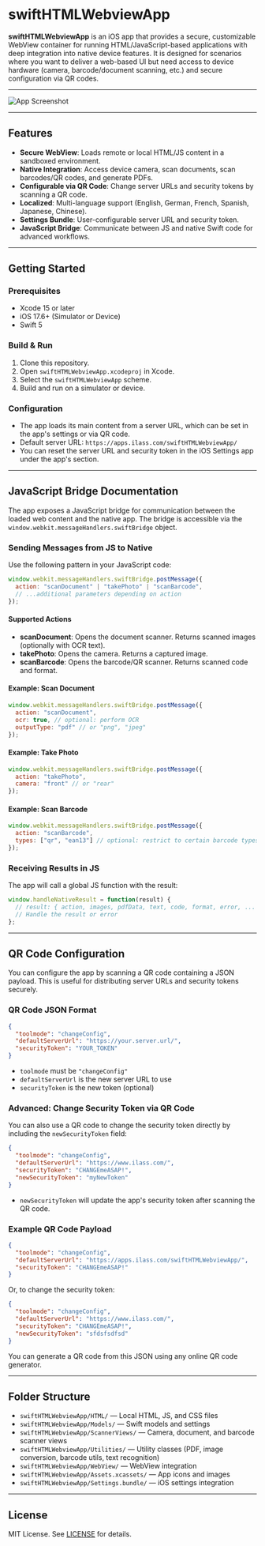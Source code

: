 # swiftHTMLWebviewApp

**swiftHTMLWebviewApp** is an iOS app that provides a secure, customizable WebView container for running HTML/JavaScript-based applications with deep integration into native device features. It is designed for scenarios where you want to deliver a web-based UI but need access to device hardware (camera, barcode/document scanning, etc.) and secure configuration via QR codes.

---

![App Screenshot](media/screenshot01.png)

---

## Features

- **Secure WebView**: Loads remote or local HTML/JS content in a sandboxed environment.
- **Native Integration**: Access device camera, scan documents, scan barcodes/QR codes, and generate PDFs.
- **Configurable via QR Code**: Change server URLs and security tokens by scanning a QR code.
- **Localized**: Multi-language support (English, German, French, Spanish, Japanese, Chinese).
- **Settings Bundle**: User-configurable server URL and security token.
- **JavaScript Bridge**: Communicate between JS and native Swift code for advanced workflows.

---

## Getting Started

### Prerequisites

- Xcode 15 or later
- iOS 17.6+ (Simulator or Device)
- Swift 5

### Build & Run

1. Clone this repository.
2. Open `swiftHTMLWebviewApp.xcodeproj` in Xcode.
3. Select the `swiftHTMLWebviewApp` scheme.
4. Build and run on a simulator or device.

### Configuration

- The app loads its main content from a server URL, which can be set in the app's settings or via QR code.
- Default server URL: `https://apps.ilass.com/swiftHTMLWebviewApp/`
- You can reset the server URL and security token in the iOS Settings app under the app's section.

---

## JavaScript Bridge Documentation

The app exposes a JavaScript bridge for communication between the loaded web content and the native app. The bridge is accessible via the `window.webkit.messageHandlers.swiftBridge` object.

### Sending Messages from JS to Native

Use the following pattern in your JavaScript code:

```js
window.webkit.messageHandlers.swiftBridge.postMessage({
  action: "scanDocument" | "takePhoto" | "scanBarcode",
  // ...additional parameters depending on action
});
```

#### Supported Actions

- **scanDocument**: Opens the document scanner. Returns scanned images (optionally with OCR text).
- **takePhoto**: Opens the camera. Returns a captured image.
- **scanBarcode**: Opens the barcode/QR scanner. Returns scanned code and format.

#### Example: Scan Document

```js
window.webkit.messageHandlers.swiftBridge.postMessage({
  action: "scanDocument",
  ocr: true, // optional: perform OCR
  outputType: "pdf" // or "png", "jpeg"
});
```

#### Example: Take Photo

```js
window.webkit.messageHandlers.swiftBridge.postMessage({
  action: "takePhoto",
  camera: "front" // or "rear"
});
```

#### Example: Scan Barcode

```js
window.webkit.messageHandlers.swiftBridge.postMessage({
  action: "scanBarcode",
  types: ["qr", "ean13"] // optional: restrict to certain barcode types
});
```

### Receiving Results in JS

The app will call a global JS function with the result:

```js
window.handleNativeResult = function(result) {
  // result: { action, images, pdfData, text, code, format, error, ... }
  // Handle the result or error
};
```

---

## QR Code Configuration

You can configure the app by scanning a QR code containing a JSON payload. This is useful for distributing server URLs and security tokens securely.

### QR Code JSON Format

```json
{
  "toolmode": "changeConfig",
  "defaultServerUrl": "https://your.server.url/",
  "securityToken": "YOUR_TOKEN"
}
```

- `toolmode` must be `"changeConfig"`
- `defaultServerUrl` is the new server URL to use
- `securityToken` is the new token (optional)

### Advanced: Change Security Token via QR Code

You can also use a QR code to change the security token directly by including the `newSecurityToken` field:

```json
{
  "toolmode": "changeConfig",
  "defaultServerUrl": "https://www.ilass.com/",
  "securityToken": "CHANGEmeASAP!",
  "newSecurityToken": "myNewToken"
}
```

- `newSecurityToken` will update the app's security token after scanning the QR code.

### Example QR Code Payload

```json
{
  "toolmode": "changeConfig",
  "defaultServerUrl": "https://apps.ilass.com/swiftHTMLWebviewApp/",
  "securityToken": "CHANGEmeASAP!"
}
```

Or, to change the security token:

```json
{
  "toolmode": "changeConfig",
  "defaultServerUrl": "https://www.ilass.com/",
  "securityToken": "CHANGEmeASAP!",
  "newSecurityToken": "sfdsfsdfsd"
}
```

You can generate a QR code from this JSON using any online QR code generator.

---

## Folder Structure

- `swiftHTMLWebviewApp/HTML/` — Local HTML, JS, and CSS files
- `swiftHTMLWebviewApp/Models/` — Swift models and settings
- `swiftHTMLWebviewApp/ScannerViews/` — Camera, document, and barcode scanner views
- `swiftHTMLWebviewApp/Utilities/` — Utility classes (PDF, image conversion, barcode utils, text recognition)
- `swiftHTMLWebviewApp/WebView/` — WebView integration
- `swiftHTMLWebviewApp/Assets.xcassets/` — App icons and images
- `swiftHTMLWebviewApp/Settings.bundle/` — iOS settings integration

---

## License

MIT License. See [LICENSE](LICENSE) for details.
